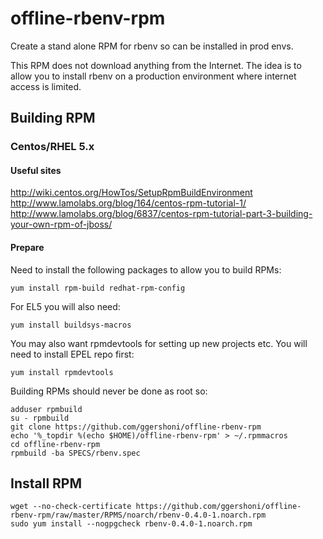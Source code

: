# offline-rbenv-rpm 

Create a stand alone RPM for rbenv so can be installed in prod envs.

This RPM does not download anything from the Internet.  The idea is to allow you to install rbenv on a production environment where internet access is limited.

## Building RPM 

### Centos/RHEL 5.x

#### Useful sites

http://wiki.centos.org/HowTos/SetupRpmBuildEnvironment
http://www.lamolabs.org/blog/164/centos-rpm-tutorial-1/
http://www.lamolabs.org/blog/6837/centos-rpm-tutorial-part-3-building-your-own-rpm-of-jboss/

#### Prepare

Need to install the following packages to allow you to build RPMs:
```
yum install rpm-build redhat-rpm-config
```
For EL5 you will also need:
```
yum install buildsys-macros
```
You may also want rpmdevtools for setting up new projects etc.  You will need to install EPEL repo first: 
```
yum install rpmdevtools
```
Building RPMs should never be done as root so:
```
adduser rpmbuild
su - rpmbuild
git clone https://github.com/ggershoni/offline-rbenv-rpm
echo '%_topdir %(echo $HOME)/offline-rbenv-rpm' > ~/.rpmmacros 
cd offline-rbenv-rpm
rpmbuild -ba SPECS/rbenv.spec
```

## Install RPM

```
wget --no-check-certificate https://github.com/ggershoni/offline-rbenv-rpm/raw/master/RPMS/noarch/rbenv-0.4.0-1.noarch.rpm
sudo yum install --nogpgcheck rbenv-0.4.0-1.noarch.rpm
```
